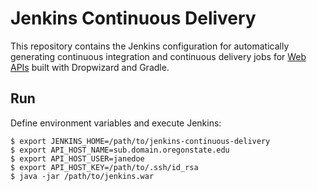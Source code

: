 # Jenkins Continuous Delivery

This repository contains the Jenkins configuration for automatically generating continuous integration and continuous delivery jobs for [Web APIs](https://github.com/osu-mist/web-api-skeleton) built with Dropwizard and Gradle.


## Run

Define environment variables and execute Jenkins:

    $ export JENKINS_HOME=/path/to/jenkins-continuous-delivery
    $ export API_HOST_NAME=sub.domain.oregonstate.edu
    $ export API_HOST_USER=janedoe
    $ export API_HOST_KEY=/path/to/.ssh/id_rsa
    $ java -jar /path/to/jenkins.war
